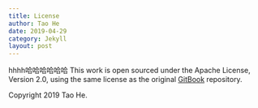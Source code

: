 ```yaml
---
title: License
author: Tao He
date: 2019-04-29
category: Jekyll
layout: post
---
```

hhhh哈哈哈哈哈哈
This work is open sourced under the Apache License, Version 2.0, using the
same license as the original [GitBook](https://github.com/GitbookIO/gitbook) repository.

Copyright 2019 Tao He.
